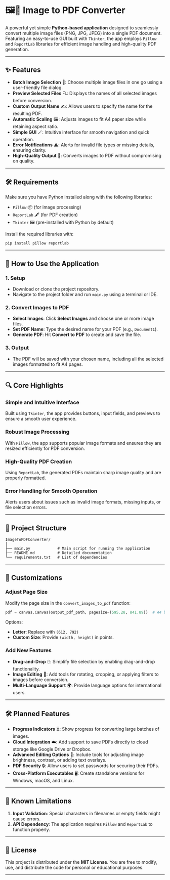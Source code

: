 # 🖼️📄 **Image to PDF Converter**  

A powerful yet simple **Python-based application** designed to seamlessly convert multiple image files (PNG, JPG, JPEG) into a single PDF document. Featuring an easy-to-use GUI built with `Tkinter`, the app employs `Pillow` and `ReportLab` libraries for efficient image handling and high-quality PDF generation.

---

## ✨ **Features**  

- **Batch Image Selection** 📂: Choose multiple image files in one go using a user-friendly file dialog.  
- **Preview Selected Files** 🔍: Displays the names of all selected images before conversion.  
- **Custom Output Name** ✍️: Allows users to specify the name for the resulting PDF.  
- **Automatic Scaling** 🖼️: Adjusts images to fit A4 paper size while retaining aspect ratio.  
- **Simple GUI** 🪄: Intuitive interface for smooth navigation and quick operation.  
- **Error Notifications** ⚠️: Alerts for invalid file types or missing details, ensuring clarity.  
- **High-Quality Output** 📃: Converts images to PDF without compromising on quality.  

---

## 🛠️ **Requirements**  

Make sure you have Python installed along with the following libraries:  

- `Pillow` 📦 (for image processing)  
- `ReportLab` 🖋️ (for PDF creation)  
- `Tkinter` 🖼️ (pre-installed with Python by default)  

Install the required libraries with:  
```bash  
pip install pillow reportlab  
```  

---

## 🚀 **How to Use the Application**  

### 1. **Setup**  
   - Download or clone the project repository.  
   - Navigate to the project folder and run `main.py` using a terminal or IDE.  

### 2. **Convert Images to PDF**  
   - **Select Images**: Click **Select Images** and choose one or more image files.  
   - **Set PDF Name**: Type the desired name for your PDF (e.g., `Document1`).  
   - **Generate PDF**: Hit **Convert to PDF** to create and save the file.  

### 3. **Output**  
   - The PDF will be saved with your chosen name, including all the selected images formatted to fit A4 pages.  

---

## 🔍 **Core Highlights**  

### Simple and Intuitive Interface  
Built using `Tkinter`, the app provides buttons, input fields, and previews to ensure a smooth user experience.  

### Robust Image Processing  
With `Pillow`, the app supports popular image formats and ensures they are resized efficiently for PDF conversion.  

### High-Quality PDF Creation  
Using `ReportLab`, the generated PDFs maintain sharp image quality and are properly formatted.  

### Error Handling for Smooth Operation  
Alerts users about issues such as invalid image formats, missing inputs, or file selection errors.  

---

## 📂 **Project Structure**  

```
ImageToPDFConverter/  
│  
├── main.py            # Main script for running the application  
├── README.md          # Detailed documentation  
└── requirements.txt   # List of dependencies  
```  

---

## 🔧 **Customizations**  

### Adjust Page Size  
Modify the page size in the `convert_images_to_pdf` function:  
```python  
pdf = canvas.Canvas(output_pdf_path, pagesize=(595.28, 841.89))  # A4 by default  
```  

Options:  
- **Letter**: Replace with `(612, 792)`  
- **Custom Size**: Provide `(width, height)` in points.  

### Add New Features  
- **Drag-and-Drop** 🖱️: Simplify file selection by enabling drag-and-drop functionality.  
- **Image Editing** 🎨: Add tools for rotating, cropping, or applying filters to images before conversion.  
- **Multi-Language Support** 🌍: Provide language options for international users.  

---

## 🛠️ **Planned Features**  

- **Progress Indicators** ⏳: Show progress for converting large batches of images.  
- **Cloud Integration** ☁️: Add support to save PDFs directly to cloud storage like Google Drive or Dropbox.  
- **Advanced Editing Options** 🔄: Include tools for adjusting image brightness, contrast, or adding text overlays.  
- **PDF Security** 🔒: Allow users to set passwords for securing their PDFs.  
- **Cross-Platform Executables** 🖥️: Create standalone versions for Windows, macOS, and Linux.  

---

## 🐞 **Known Limitations**  

1. **Input Validation**: Special characters in filenames or empty fields might cause errors.  
2. **API Dependency**: The application requires `Pillow` and `ReportLab` to function properly.  

---

## 📜 **License**  

This project is distributed under the **MIT License**. You are free to modify, use, and distribute the code for personal or educational purposes.  

---  
